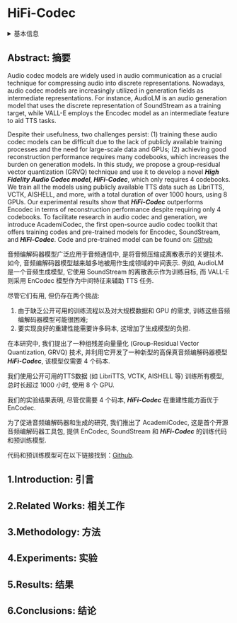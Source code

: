 # HiFi-Codec

<details>
<summary>基本信息</summary>

- 标题: HiFi-Codec: Group-residual Vector quantization for High Fidelity Audio Codec
- 作者:
  - 01. 杨东超 (Dongchao Yang) - 北京大学
  - 02. Songxiang Liu - 腾讯 AI Lab
  - 03. 黄融杰 (Rongjie Huang) - 浙江大学
  - 04. Jinchuan Tian - 北京大学
  - 05. Chao Weng - 腾讯 AI Lab
  - 06. Yuexian Zou - 北京大学
- 机构:
  - 01. 北京大学 03/06
  - 02. 腾讯 AI Lab 02/06
  - 03. 浙江大学 01/06
- 时间:
  - 预印时间: 2023.05.04 ArXiv v1
  - 预印时间: 2023.05.07 ArXiv v2
  - 更新笔记: 2024.09.05
- 发表:
  - 期刊/会议
- 链接:
  - [ArXiv](https://arxiv.org/abs/2305.02765)
  - [DOI]()
  - [Github](https://github.com/yangdongchao/AcademiCodec)
  - [Demo]()
  - [Scholar](https://scholar.google.com/scholar?cluster=16848014406171770614)
- 标签:
- 页数: ?
- 引用: ?
- 被引: 56
- 数据:
  - ?
- 对比:
  - ?
- 复现:
  - ?

</details>

## Abstract: 摘要

Audio codec models are widely used in audio communication as a crucial technique for compressing audio into discrete representations.
Nowadays, audio codec models are increasingly utilized in generation fields as intermediate representations.
For instance, AudioLM is an audio generation model that uses the discrete representation of SoundStream as a training target, while VALL-E employs the Encodec model as an intermediate feature to aid TTS tasks.

Despite their usefulness, two challenges persist: (1) training these audio codec models can be difficult due to the lack of publicly available training processes and the need for large-scale data and GPUs; (2) achieving good reconstruction performance requires many codebooks, which increases the burden on generation models.
In this study, we propose a group-residual vector quantization (GRVQ) technique and use it to develop a novel ***High Fidelity Audio Codec model, HiFi-Codec***, which only requires 4 codebooks.
We train all the models using publicly available TTS data such as LibriTTS, VCTK, AISHELL, and more, with a total duration of over 1000 hours, using 8 GPUs.
Our experimental results show that ***HiFi-Codec*** outperforms Encodec in terms of reconstruction performance despite requiring only 4 codebooks.
To facilitate research in audio codec and generation, we introduce AcademiCodec, the first open-source audio codec toolkit that offers training codes and pre-trained models for Encodec, SoundStream, and ***HiFi-Codec***.
Code and pre-trained model can be found on: [Github](https://github.com/yangdongchao/AcademiCodec)

音频编解码器模型广泛应用于音频通信中, 是将音频压缩成离散表示的关键技术.
如今, 音频编解码器模型越来越多地被用作生成领域的中间表示.
例如, AudioLM 是一个音频生成模型, 它使用 SoundStream 的离散表示作为训练目标, 而 VALL-E 则采用 EnCodec 模型作为中间特征来辅助 TTS 任务.

尽管它们有用, 但仍存在两个挑战:
1. 由于缺乏公开可用的训练流程以及对大规模数据和 GPU 的需求, 训练这些音频编解码器模型可能很困难;
2. 要实现良好的重建性能需要许多码本, 这增加了生成模型的负担.

在本研究中, 我们提出了一种组残差向量量化 (Group-Residual Vector Quantization, GRVQ) 技术, 并利用它开发了一种新型的高保真音频编解码器模型 ***HiFi-Codec***, 该模型仅需要 4 个码本.

我们使用公开可用的TTS数据 (如 LibriTTS, VCTK, AISHELL 等) 训练所有模型, 总时长超过 1000 小时, 使用 8 个 GPU.

我们的实验结果表明, 尽管仅需要 4 个码本, ***HiFi-Codec*** 在重建性能方面优于 EnCodec.

为了促进音频编解码器和生成的研究, 我们推出了 AcademiCodec, 这是首个开源音频编解码器工具包, 提供 EnCodec, SoundStream 和 ***HiFi-Codec*** 的训练代码和预训练模型.

代码和预训练模型可在以下链接找到：[Github](https://github.com/yangdongchao/AcademiCodec).

## 1.Introduction: 引言

## 2.Related Works: 相关工作

## 3.Methodology: 方法

## 4.Experiments: 实验

## 5.Results: 结果

## 6.Conclusions: 结论